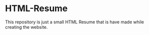 # HTML-Resume
This repository is just a small HTML Resume that is have made while creating the website.
